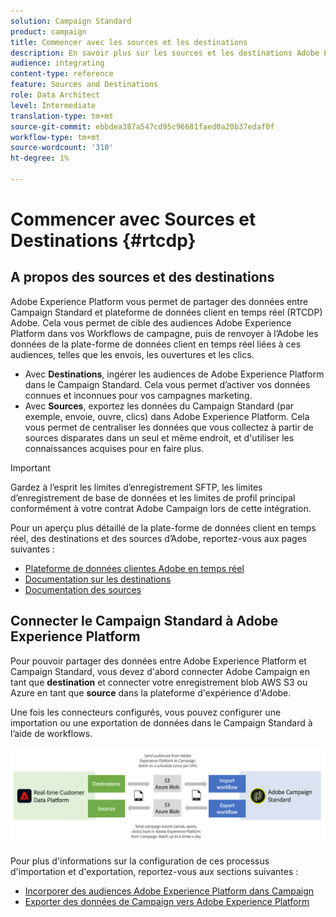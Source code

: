 ```yaml
---
solution: Campaign Standard
product: campaign
title: Commencer avec les sources et les destinations
description: En savoir plus sur les sources et les destinations Adobe Experience Platform.
audience: integrating
content-type: reference
feature: Sources and Destinations
role: Data Architect
level: Intermediate
translation-type: tm+mt
source-git-commit: ebbdea387a547cd95c96681faed0a20b37edaf0f
workflow-type: tm+mt
source-wordcount: '310'
ht-degree: 1%

---
```



# Commencer avec Sources et Destinations {#rtcdp}

## A propos des sources et des destinations

Adobe Experience Platform vous permet de partager des données entre Campaign Standard et plateforme de données client en temps réel (RTCDP) Adobe. Cela vous permet de cible des audiences Adobe Experience Platform dans vos Workflows de campagne, puis de renvoyer à l’Adobe les données de la plate-forme de données client en temps réel liées à ces audiences, telles que les envois, les ouvertures et les clics.

* Avec **Destinations**, ingérer les audiences de Adobe Experience Platform dans le Campaign Standard. Cela vous permet d’activer vos données connues et inconnues pour vos campagnes marketing.
* Avec **Sources**, exportez les données du Campaign Standard (par exemple, envoie, ouvre, clics) dans Adobe Experience Platform. Cela vous permet de centraliser les données que vous collectez à partir de sources disparates dans un seul et même endroit, et d&#39;utiliser les connaissances acquises pour en faire plus.


>[!IMPORTANT]
>
>Gardez à l’esprit les limites d’enregistrement SFTP, les limites d’enregistrement de base de données et les limites de profil principal conformément à votre contrat Adobe Campaign lors de cette intégration.

Pour un aperçu plus détaillé de la plate-forme de données client en temps réel, des destinations et des sources d’Adobe, reportez-vous aux pages suivantes :

* [Plateforme de données clientes Adobe en temps réel](https://experienceleague.adobe.com/docs/experience-platform/rtcdp/overview.html)
* [Documentation sur les destinations](https://experienceleague.adobe.com/docs/experience-platform/destinations/home.html)
* [Documentation des sources](https://experienceleague.adobe.com/docs/experience-platform/sources/home.html)

## Connecter le Campaign Standard à Adobe Experience Platform

Pour pouvoir partager des données entre Adobe Experience Platform et Campaign Standard, vous devez d&#39;abord connecter Adobe Campaign en tant que **destination** et connecter votre enregistrement blob AWS S3 ou Azure en tant que **source** dans la plateforme d&#39;expérience d&#39;Adobe.

Une fois les connecteurs configurés, vous pouvez configurer une importation ou une exportation de données dans le Campaign Standard à l’aide de workflows.

![](assets/rtcdp-schema.png)

Pour plus d&#39;informations sur la configuration de ces processus d&#39;importation et d&#39;exportation, reportez-vous aux sections suivantes :

* [Incorporer des audiences Adobe Experience Platform dans Campaign](../../integrating/using/ingest-aep-data.md)
* [Exporter des données de Campaign vers Adobe Experience Platform](../../integrating/using/export-campaign-data.md)
